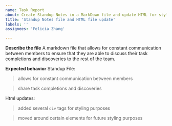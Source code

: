 ```yaml
---
name: Task Report
about: Create Standup Notes in a MarkDown file and update HTML for styling purposes.
title: 'Standup Notes file and HTML file update'
labels: ''
assignees: 'Felicia Zhang'

---
```


**Describe the file**
A markdown file that allows for constant communication between members to ensure that 
they are able to discuss their task completions and discoveries to the rest of the 
team.  

**Expected behavior**
Standup File: 

> allows for constant communication between members

> share task completions and discoveries

Html updates:
> added several `div` tags for styling purposes

> moved around certain elements for future styling purposes


